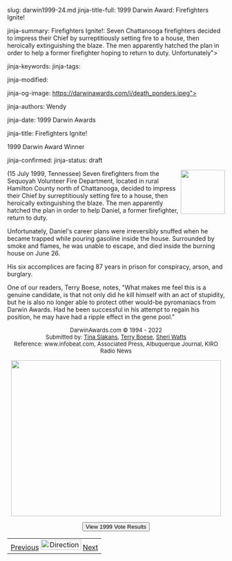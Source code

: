 slug: darwin1999-24.md
jinja-title-full: 1999 Darwin Award: Firefighters Ignite!

jinja-summary: Firefighters Ignite!: Seven Chattanooga firefighters decided to impress their Chief by surreptitiously setting fire to a house, then heroically extinguishing the blaze. The men apparently hatched the plan in order to help a former firefighter hoping to return to duty. Unfortunately">

jinja-keywords:
jinja-tags:

jinja-modified:

jinja-og-image: https://darwinawards.com/i/death_ponders.jpeg">

jinja-authors: Wendy

jinja-date: 1999 Darwin Awards


jinja-title: Firefighters Ignite!

1999 Darwin Award Winner

jinja-confirmed:
jinja-status: draft

<A href="/art/zeebarf/" target="_top"><IMG src="/i/art/zeebarf/firemen.mini.jpg" width="102" height="102" align="right" border="0"></A>(15
	 July 1999, Tennessee) Seven firefighters from the Sequoyah Volunteer
	 Fire Department, located in rural Hamilton County north of Chattanooga,
	 decided to impress their Chief by surreptitiously setting fire to a
	 house, then heroically extinguishing the blaze. The men apparently hatched
	 the plan in order to help Daniel, a former firefighter, return to duty.
	 <P>
Unfortunately, Daniel's <!-- Daniel Neil Hixson, 26 --> career plans were irreversibly snuffed when he became trapped while pouring gasoline inside the house. Surrounded by smoke and flames, he was unable to escape, and died inside the burning house on June 26.
<P>His six accomplices are facing 87 years in prison for conspiracy, arson, and burglary.
	 <P> One of our readers, Terry Boese, notes, "What makes me feel this
	 is a genuine candidate, is that not only did he kill himself with
	 an act of stupidity, but he is also no longer able to protect other
	 would-be pyromaniacs from Darwin Awards. Had he been successful in
	 his attempt to regain his position, he may have had a ripple effect
	 in the gene pool."
	 <P>
	 <CENTER>
	 <P><FONT size="-1">DarwinAwards.com &copy; 1994 - 2022<BR>
		Submitted by: <A href="mailto:REMOVE-Tinas@Teknow.com">Tina Slakans</A>,
		<A href="mailto:REMOVE-TBTEC@Sprintmail.com">Terry Boese</A>,
		<A href="mailto:REMOVE-swatts@pregodonnell.com">Sheri Watts<BR>
		</A>Reference: www.infobeat.com, Associated Press, Albuquerque
		Journal, KIRO Radio News <!-- begin ranking block --> </FONT></P>
	 <P><A href="/art/zeebarf/" target="_top"><IMG src="/i/art/zeebarf/firemen.jpg" width="486" height="360"></A>
	 </P>
	 </CENTER>
	 </TD>
</TR>
<TR valign="top">
<TD colspan="2">

<CENTER>
	 </CENTER>
	 <CENTER>
	 <FORM action="/cgi/vote.pl" method="GET">
<INPUT type="submit" value="View 1999 Vote Results">
</FORM>
<!-- end ranking block -->

<!-- formerly email_a_friend pl -->

</CENTER>
<TABLE width=100% border=0 background="/i/bgmain.jpg" cellspacing=5 cellpadding=10><TR><TD>
<CENTER>
<A href="darwin1999-23.html">Previous</A> <IMG src="/i/arrowani.gif" width="93" height="24" border="0" alt="Directions"> <A href="darwin1999-25.html">Next</A>
</CENTER></H2>
</CENTER>

<!--#include file=nav_1999.html -->


